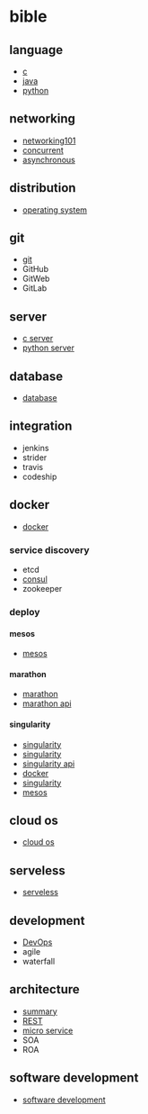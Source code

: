 # bible 

## language

- [c](https://github.com/gaoxinge/bible/tree/master/c)
- [java](https://github.com/gaoxinge/bible/tree/master/java)
- [python](https://github.com/gaoxinge/bible/tree/master/python)

## networking

- [networking101](https://github.com/gaoxinge/bible/tree/master/networking101)
- [concurrent](https://github.com/gaoxinge/bible/tree/master/concurrent)
- [asynchronous](https://github.com/gaoxinge/bible/tree/master/asynchronous)

## distribution

- [operating system](https://github.com/gaoxinge/bible/tree/master/operating%20system)

## git

- [git](https://github.com/gaoxinge/bible/tree/master/git)
- GitHub
- GitWeb
- GitLab

## server

- [c server](https://github.com/gaoxinge/bible/tree/master/c%20server)
- [python server](https://github.com/gaoxinge/bible/tree/master/python%20server)

## database

- [database](https://github.com/gaoxinge/bible/tree/master/database)

## integration

- jenkins
- strider
- travis
- codeship

## docker

- [docker](https://github.com/gaoxinge/bible/tree/master/docker)

### service discovery

- etcd
- [consul]()
- zookeeper

### deploy

#### mesos

- [mesos](http://mesos.org.cn/Mesos-Introduction.html)

#### marathon

- [marathon](http://mesosphere.github.io/marathon/)
- [marathon api](http://mesosphere.github.io/marathon/docs/rest-api.html)

#### singularity

- [singularity](https://github.com/singularityware)
- [singularity](http://singularity.lbl.gov/)
- [singularity api](http://getsingularity.com/Docs/reference/apidocs/api-requests.html)
- [docker](https://tin6150.github.io/psg/blogger_container_hpc.html)
- [singularity](http://hao.jobbole.com/singularity/)
- [mesos](http://geek.csdn.net/news/detail/193272)

## cloud os

- [cloud os](https://github.com/gaoxinge/bible/tree/master/cloud%20os)

## serveless

- [serveless](https://github.com/gaoxinge/bible/tree/master/serveless)

## development

- [DevOps](https://github.com/gaoxinge/bible/tree/master/DevOps)
- agile
- waterfall

## architecture

- [summary](https://github.com/gaoxinge/bible/tree/master/summary)
- [REST](https://github.com/gaoxinge/bible/tree/master/REST)
- [micro service](https://github.com/gaoxinge/bible/tree/master/micro%20service)
- SOA
- ROA

## software development

- [software development](https://github.com/gaoxinge/bible/tree/master/software%20development)